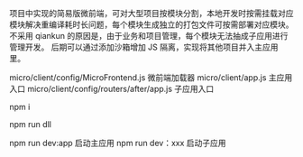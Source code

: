 项目中实现的简易版微前端，可对大型项目按模块分割，本地开发时按需挂载对应模块解决重编译耗时长问题，每个模块生成独立的打包文件可按需部署对应模块。
不采用 qiankun 的原因是，由于业务和项目管理，每个模块无法抽成子应用进行管理开发。
后期可以通过添加沙箱增加 JS 隔离，实现将其他项目并入主应用里。

micro/client/config/MicroFrontend.js 微前端加载器
micro/client/app.js 主应用入口
micro/client/config/routers/after/app.js 子应用入口

npm i

npm run dll

npm run dev:app 启动主应用
npm run dev：xxx 启动子应用
